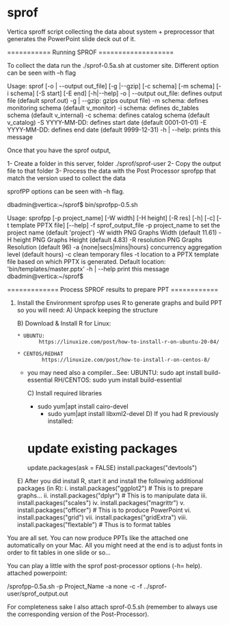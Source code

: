 # sprof
Vertica sproff script collecting the data about system + preprocessor that generates the PowerPoint slide deck out of it.



=========== Running SPROF ===================

To collect the data run the ./sprof-0.5a.sh at customer site. Different option can be seen with –h flag

Usage: sprof [-o | --output out_file] [-g |--gzip] [-c schema] [-m schema] [-i schema] [-S start] [-E end] [-h|--help]
-o | --output out_file: defines output file (default sprof.out)
-g | --gzip: gzips output file)
-m schema: defines monitoring schema (default v_monitor)
-i schema: defines dc_tables schema (default v_internal)
-c schema: defines catalog schema (default v_catalog)
-S YYYY-MM-DD: defines start date (default 0001-01-01)
-E YYYY-MM-DD: defines end date (default 9999-12-31)
-h | --help: prints this message



Once that you have the sprof output, 

1-     Create a folder in this server, folder ./sprof/sprof-user 
2-     Copy the output file to that folder 
3-     Process the data with the Post Processor sprofpp that match the version used to collect the data


sprofPP options can be seen with –h flag. 

dbadmin@vertica:~/sprof$ bin/sprofpp-0.5.sh

Usage: sprofpp [-p project_name] [-W width] [-H height] [-R res] [-h] [-c] [-t template PPTX file] [--help] -f sprof_output_file
-p project_name to set the project name (default \'project\')
-W width PNG Graphs Width (default 11.61)
-H height PNG Graphs Height (default 4.83)
-R resolution PNG Graphs Resolution (default 96)
-a {none|secs|mins|hours} concurrency aggregation level (default hours)
-c clean temporary files
-t location to a PPTX template file based on which PPTX is generated. Default location: 'bin/templates/master.pptx'
-h | --help print this message
dbadmin@vertica:~/sprof$



============= Process SPROF results to prepare PPT ============

1) Install the Environment
   sprofpp uses R to generate graphs and build PPT so you will need: 
   A) Unpack keeping the structure
       
   B) Download & Install R for Linux:
   
       * UBUNTU:
              https://linuxize.com/post/how-to-install-r-on-ubuntu-20-04/
       
       * CENTOS/REDHAT
               https://linuxize.com/post/how-to-install-r-on-centos-8/
       
     - you may need also a compiler...See:
         UBUNTU: sudo apt install build-essential
         RH/CENTOS: sudo yum install build-essential
         
 
        C) Install required libraries
       * sudo yum|apt install cairo-devel 
           * sudo yum|apt install libxml2-devel
   D) If you had R previously installed:

       # update existing packages
       update.packages(ask = FALSE)
       install.packages("devtools")

       
   E) After you did install R, start it and install the following additional packages (in R):
        i.      install.packages("ggplot2")   # This is to prepare graphs…
       ii.      install.packages("dplyr")     # This is to manipulate data
      iii.      install.packages("scales") 
       iv.      install.packages("magrittr")
        v.      install.packages("officer")   # This is to produce PowerPoint
       vi.      install.packages("grid")
      vii.      install.packages("gridExtra")
     viii.        install.packages("flextable")     # Thus is to format tables
         

       
You are all set. You can now produce PPTs like the attached one automatically on your Mac. 
All you might need at the end is to adjust fonts in order to fit tables in one slide or so…

You can play a little with the sprof post-processor options (-h= help). attached powerpoint:

/sprofpp-0.5a.sh -p Project_Name -a none -c -f ../sprof-user/sprof_output.out


For completeness sake I also attach sprof-0.5.sh (remember to always use the corresponding version of the Post-Processor).
